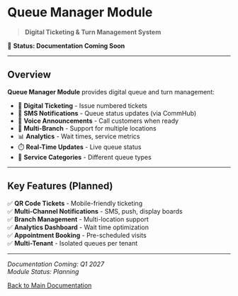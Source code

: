 # Queue Manager Module

> **Digital Ticketing & Turn Management System**

🚧 **Status: Documentation Coming Soon**

---

## Overview

**Queue Manager Module** provides digital queue and turn management:

- 🎫 **Digital Ticketing** - Issue numbered tickets
- 📱 **SMS Notifications** - Queue status updates (via CommHub)
- 📢 **Voice Announcements** - Call customers when ready
- 🏢 **Multi-Branch** - Support for multiple locations
- 📊 **Analytics** - Wait times, service metrics
- ⏱️ **Real-Time Updates** - Live queue status
- 🎯 **Service Categories** - Different queue types

---

## Key Features (Planned)

✅ **QR Code Tickets** - Mobile-friendly ticketing  
✅ **Multi-Channel Notifications** - SMS, push, display boards  
✅ **Branch Management** - Multi-location support  
✅ **Analytics Dashboard** - Wait time optimization  
✅ **Appointment Booking** - Pre-scheduled visits  
✅ **Multi-Tenant** - Isolated queues per tenant

---

*Documentation Coming: Q1 2027*  
*Module Status: Planning*

[Back to Main Documentation](../../README.md)
